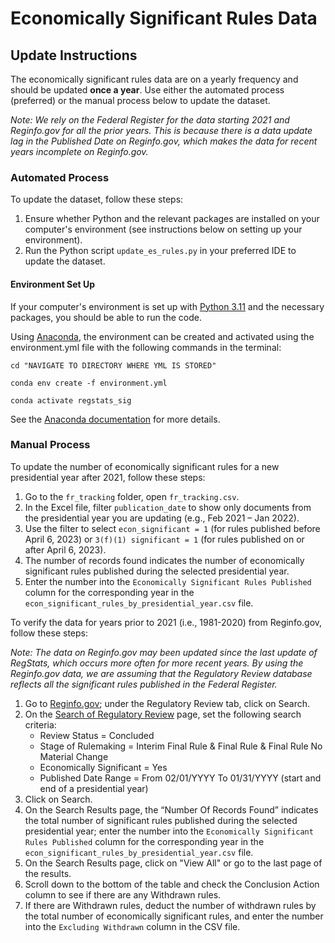 # Economically Significant Rules Data

## Update Instructions

The economically significant rules data are on a yearly frequency and should be updated **once a year**. Use either the automated process (preferred) or the manual process below to update the dataset.

*Note: We rely on the Federal Register for the data starting 2021 and Reginfo.gov for all the prior years. This is because there is a data update lag in the Published Date on Reginfo.gov, which makes the data for recent years incomplete on Reginfo.gov.*

### Automated Process

To update the dataset, follow these steps:

1. Ensure whether Python and the relevant packages are installed on your computer's environment (see instructions below on setting up your environment).
1. Run the Python script `update_es_rules.py` in your preferred IDE to update the dataset.

#### Environment Set Up

If your computer's environment is set up with [Python 3.11](https://www.python.org/downloads/) and the necessary packages, you should be able to run the code.

Using [Anaconda](https://www.anaconda.com/products/distribution), the environment can be created and activated using the environment.yml file with the following commands in the terminal:

```{bash}
cd "NAVIGATE TO DIRECTORY WHERE YML IS STORED"

conda env create -f environment.yml

conda activate regstats_sig
```

See the [Anaconda documentation](https://docs.conda.io/projects/conda/en/latest/user-guide/tasks/manage-environments.html) for more details.

### Manual Process

To update the number of economically significant rules for a new presidential year after 2021, follow these steps:

1. Go to the `fr_tracking` folder, open `fr_tracking.csv`.
2. In the Excel file, filter `publication_date` to show only documents from the presidential year you are updating (e.g., Feb 2021 – Jan 2022).
3. Use the filter to select `econ_significant = 1` (for rules published before April 6, 2023) or `3(f)(1) significant = 1` (for rules published on or after April 6, 2023).
4. The number of records found indicates the number of economically significant rules published during the selected presidential year.
5. Enter the number into the `Economically Significant Rules Published` column for the corresponding year in the `econ_significant_rules_by_presidential_year.csv` file.

To verify the data for years prior to 2021 (i.e., 1981-2020) from Reginfo.gov, follow these steps:

*Note: The data on Reginfo.gov may been updated since the last update of RegStats, which occurs more often for more recent years. By using the Reginfo.gov data, we are assuming that the Regulatory Review database reflects all the significant rules published in the Federal Register.*

1. Go to [Reginfo.gov](https://www.reginfo.gov/); under the Regulatory Review tab, click on Search.
2. On the [Search of Regulatory Review](https://www.reginfo.gov/public/do/eoAdvancedSearchMain) page, set the following search criteria:
   - Review Status = Concluded
   - Stage of Rulemaking = Interim Final Rule & Final Rule & Final Rule No Material Change
   - Economically Significant = Yes
   - Published Date Range = From 02/01/YYYY To 01/31/YYYY (start and end of a presidential year)
3. Click on Search.
4. On the Search Results page, the “Number Of Records Found” indicates the total number of significant rules published during the selected presidential year; enter the number into the `Economically Significant Rules Published` column for the corresponding year in the `econ_significant_rules_by_presidential_year.csv` file.
5. On the Search Results page, click on "View All" or go to the last page of the results.
6. Scroll down to the bottom of the table and check the Conclusion Action column to see if there are any Withdrawn rules.
7. If there are Withdrawn rules, deduct the number of withdrawn rules by the total number of economically significant rules, and enter the number into the `Excluding Withdrawn` column in the CSV file.
